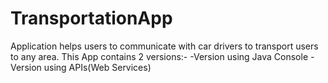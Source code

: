 # TransportationApp
Application helps users to communicate with car drivers to transport users to any area.
This App contains 2 versions:-
-Version using Java Console
-Version using APIs(Web Services)
